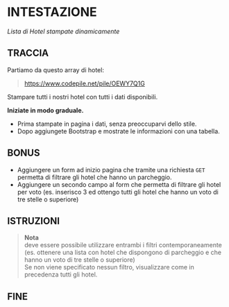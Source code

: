 # INTESTAZIONE

_Lista di Hotel stampate dinamicamente_

## TRACCIA

Partiamo da questo array di hotel:

> https://www.codepile.net/pile/OEWY7Q1G

Stampare tutti i nostri hotel con tutti i dati disponibili.

**Iniziate in modo graduale.**

- Prima stampate in pagina i dati, senza preoccuparvi dello stile.
- Dopo aggiungete Bootstrap e mostrate le informazioni con una tabella.

## BONUS

- Aggiungere un form ad inizio pagina che tramite una richiesta `GET` permetta di filtrare gli hotel che hanno un parcheggio.
- Aggiungere un secondo campo al form che permetta di filtrare gli hotel per voto (es. inserisco 3 ed ottengo tutti gli hotel che hanno un voto di tre stelle o superiore)

## ISTRUZIONI

> **Nota**  
> deve essere possibile utilizzare entrambi i filtri contemporaneamente  
> (es. ottenere una lista con hotel che dispongono di parcheggio e che hanno un voto di tre stelle o superiore)  
> Se non viene specificato nessun filtro, visualizzare come in precedenza tutti gli hotel.

## FINE
